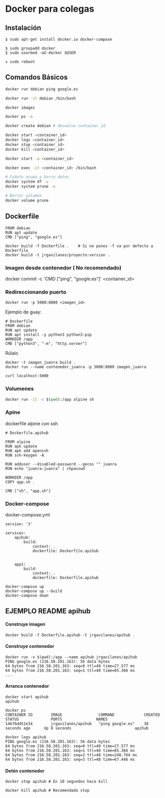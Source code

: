 # Docker para colegas

## Instalación

```
$ sudo apt-get install docker.io docker-compose

$ sudo groupadd docker
$ sudo usermod -aG docker $USER

s sudo reboot
```


## Comandos Básicos
```bash
docker run debian ping google.es

docker run -it debian /bin/bash

docker images

docker ps -a

docker create debian # devuelve container_id

docker start <container_id>
docker logs <container_id>
docker stop <container_id>
docker kill <container_id>

docker start -a <container_id>

docker exec -it <container_id> /bin/bash

# Cuánto ocupa y borra datos
docker system df -v
docker system prune -a

# Borrar volumes
docker volume prune

```

## Dockerfile
```
FROM debian
RUN apt update
CMD ["ping", "google.es"]
```

```
docker build -f Dockerfile .    # Si no pones -f va por defecto a Dockerfile
docker build -t jrgavilanes/proyecto:version .
```

### Imagen desde contenedor ( No recomendado)

docker commit -c 'CMD ["ping", "google.es"]' <container_id>


### Redireccionando puerto
```
docker run -p 5000:8080 <imagen_id>
```

Ejemplo de guay:
```
# Dockerfile
FROM debian
RUN apt update
RUN apt install -y python3 python3-pip
WORKDIR /app
CMD ["python3", "-m", "http.server"]
```

Rúlalo
```
docker -t imagen_juanra build .
docker run --name contenedor_juanra -p 5000:8000 imagen_juanra

curl localhost:5000
```

### Volumenes

```bash
docker run -it -v $(pwd):/app alpine sh
```

### Apine

dockerfile alpine con ssh
```
# Dockerfile.apihub

FROM alpine
RUN apk update 
RUN apk add openssh
RUN ssh-keygen -A

RUN adduser --disabled-password --gecos "" juanra
RUN echo "juanra:juanra" | chpasswd

WORKDIR /app
COPY app.sh .

CMD ["sh", "app.sh"]
```

### Docker-compose

docker-compose.yml
```
version: '3'

services: 
    apihub:
        build: 
            context: .
            dockerfile: Dockerfile.apihub
        
    
    app1:
        build: 
            context: .
            dockerfile: Dockerfile.apihub        
```

```
docker-compose up
docker-compose up --build
docker-compose down
```


## EJEMPLO README apihub


#### Construye imagen
```
docker build -f Dockerfile.apihub -t jrgavilanes/apihub .
```

#### Construye contenedor
```
docker run -v $(pwd):/app --name apihub jrgavilanes/apihub
PING google.es (216.58.201.163): 56 data bytes
64 bytes from 216.58.201.163: seq=0 ttl=48 time=27.577 ms
64 bytes from 216.58.201.163: seq=1 ttl=48 time=65.366 ms
...
```

#### Arranca contenedor
```
docker start apihub
apihub

docker ps
CONTAINER ID        IMAGE                COMMAND             CREATED             STATUS              PORTS               NAMES
14b76d451e34        jrgavilanes/apihub   "ping google.es"    38 seconds ago      Up 8 seconds                            apihub

docker logs apihub 
PING google.es (216.58.201.163): 56 data bytes
64 bytes from 216.58.201.163: seq=0 ttl=48 time=27.577 ms
64 bytes from 216.58.201.163: seq=1 ttl=48 time=65.366 ms
64 bytes from 216.58.201.163: seq=2 ttl=48 time=248.764 ms
64 bytes from 216.58.201.163: seq=3 ttl=48 time=67.446 ms
```

#### Detén contenedor
```
docker stop apihub # En 10 segundos hace kill

docker kill apihub # Recomendado stop
```
